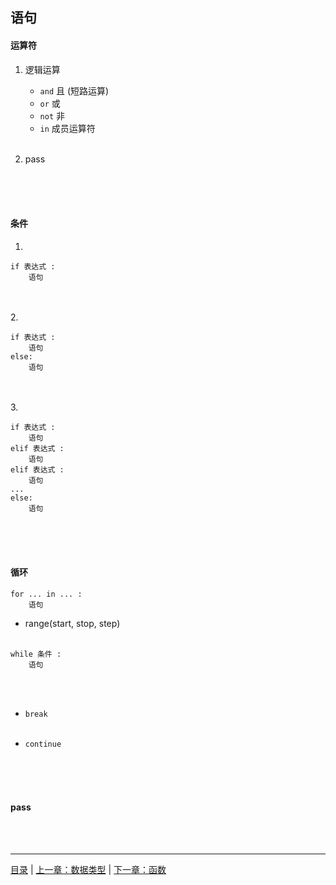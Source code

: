 ## 语句

#### 运算符

1. 逻辑运算
    * `and`  且 (短路运算)
    * `or`  或
    * `not`  非
    * `in`  成员运算符
<br><br>

2. pass

<br><br><br>


#### 条件

1. 
```
if 表达式 :
    语句
```
<br><br>
2. 
```
if 表达式 :
    语句
else:
    语句
```
<br><br>
3. 
```
if 表达式 :
    语句
elif 表达式 :
    语句
elif 表达式 :
    语句
...
else:
    语句
```
<br><br><br>


#### 循环

```
for ... in ... :
    语句
```
* range(start, stop, step)
<br><br>

```
while 条件 :
    语句
```
<br><br>

* `break`
<br><br>

* `continue`

<br><br><br>

#### pass

<br><br>

-----

[目录](https://github.com/ykqmain/Learning-Python-with-Git) | [上一章：数据类型](https://github.com/ykqmain/Learning-Python-with-Git/blob/master/text/1.md) | [下一章：函数](https://github.com/ykqmain/Learning-Python-with-Git/blob/master/text/3.md)
